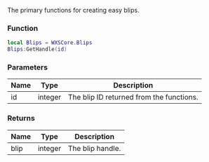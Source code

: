 The primary functions for creating easy blips.

### Function
```lua
local Blips = WXSCore.Blips
Blips:GetHandle(id)
```

### Parameters
| Name | Type | Description |
| --- | --- | --- |
| id | integer | The blip ID returned from the functions. |

### Returns
| Name | Type | Description |
| --- | --- | --- |
| blip | integer | The blip handle. |